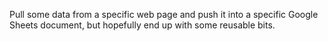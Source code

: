 Pull some data from a specific web page and push it into a specific Google
Sheets document, but hopefully end up with some reusable bits.
